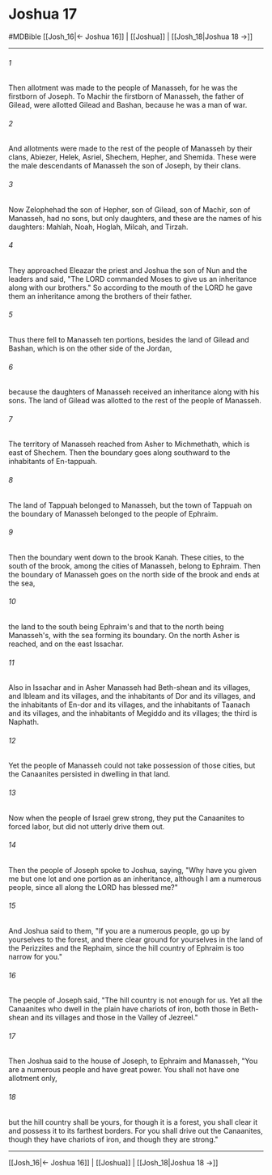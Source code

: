 # Joshua 17
#MDBible
[[Josh_16|← Joshua 16]] | [[Joshua]] | [[Josh_18|Joshua 18 →]]

***

###### 1 
Then allotment was made to the people of Manasseh, for he was the firstborn of Joseph. To Machir the firstborn of Manasseh, the father of Gilead, were allotted Gilead and Bashan, because he was a man of war. 

###### 2 
And allotments were made to the rest of the people of Manasseh by their clans, Abiezer, Helek, Asriel, Shechem, Hepher, and Shemida. These were the male descendants of Manasseh the son of Joseph, by their clans. 

###### 3 
Now Zelophehad the son of Hepher, son of Gilead, son of Machir, son of Manasseh, had no sons, but only daughters, and these are the names of his daughters: Mahlah, Noah, Hoglah, Milcah, and Tirzah. 

###### 4 
They approached Eleazar the priest and Joshua the son of Nun and the leaders and said, "The LORD commanded Moses to give us an inheritance along with our brothers." So according to the mouth of the LORD he gave them an inheritance among the brothers of their father. 

###### 5 
Thus there fell to Manasseh ten portions, besides the land of Gilead and Bashan, which is on the other side of the Jordan, 

###### 6 
because the daughters of Manasseh received an inheritance along with his sons. The land of Gilead was allotted to the rest of the people of Manasseh. 

###### 7 
The territory of Manasseh reached from Asher to Michmethath, which is east of Shechem. Then the boundary goes along southward to the inhabitants of En-tappuah. 

###### 8 
The land of Tappuah belonged to Manasseh, but the town of Tappuah on the boundary of Manasseh belonged to the people of Ephraim. 

###### 9 
Then the boundary went down to the brook Kanah. These cities, to the south of the brook, among the cities of Manasseh, belong to Ephraim. Then the boundary of Manasseh goes on the north side of the brook and ends at the sea, 

###### 10 
the land to the south being Ephraim's and that to the north being Manasseh's, with the sea forming its boundary. On the north Asher is reached, and on the east Issachar. 

###### 11 
Also in Issachar and in Asher Manasseh had Beth-shean and its villages, and Ibleam and its villages, and the inhabitants of Dor and its villages, and the inhabitants of En-dor and its villages, and the inhabitants of Taanach and its villages, and the inhabitants of Megiddo and its villages; the third is Naphath. 

###### 12 
Yet the people of Manasseh could not take possession of those cities, but the Canaanites persisted in dwelling in that land. 

###### 13 
Now when the people of Israel grew strong, they put the Canaanites to forced labor, but did not utterly drive them out. 

###### 14 
Then the people of Joseph spoke to Joshua, saying, "Why have you given me but one lot and one portion as an inheritance, although I am a numerous people, since all along the LORD has blessed me?" 

###### 15 
And Joshua said to them, "If you are a numerous people, go up by yourselves to the forest, and there clear ground for yourselves in the land of the Perizzites and the Rephaim, since the hill country of Ephraim is too narrow for you." 

###### 16 
The people of Joseph said, "The hill country is not enough for us. Yet all the Canaanites who dwell in the plain have chariots of iron, both those in Beth-shean and its villages and those in the Valley of Jezreel." 

###### 17 
Then Joshua said to the house of Joseph, to Ephraim and Manasseh, "You are a numerous people and have great power. You shall not have one allotment only, 

###### 18 
but the hill country shall be yours, for though it is a forest, you shall clear it and possess it to its farthest borders. For you shall drive out the Canaanites, though they have chariots of iron, and though they are strong." 

***

[[Josh_16|← Joshua 16]] | [[Joshua]] | [[Josh_18|Joshua 18 →]]
